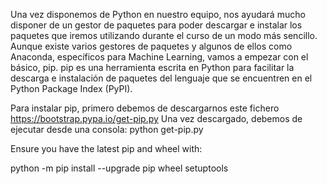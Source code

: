 Una vez disponemos de Python en nuestro equipo, nos ayudará mucho disponer de un gestor de paquetes para poder descargar e instalar los paquetes que iremos utilizando durante el curso de un modo más sencillo. Aunque existe varios gestores de paquetes y algunos de ellos como Anaconda, específicos para Machine Learning, vamos a empezar con el básico, pip. pip es una herramienta escrita en Python para facilitar la descarga e instalación de paquetes del lenguaje que se encuentren en el Python Package Index (PyPI).

Para instalar pip, primero debemos de descargarnos este fichero https://bootstrap.pypa.io/get-pip.py 
Una vez descargado, debemos de ejecutar desde una consola: python get-pip.py 


Ensure you have the latest pip and wheel with:

python -m pip install --upgrade pip wheel setuptools